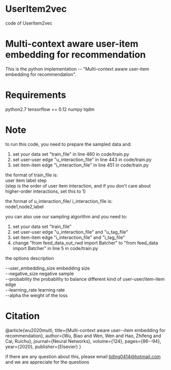 # UserItem2vec
code of UserItem2vec

# Multi-context aware user-item embedding for recommendation
  This is the python implementation -- "Multi-context aware user-item embedding for recommendation".


# Requirements
python2.7
tensorflow == 0.12
numpy
tqdm


# Note
to run this code, you need to prepare the sampled data and:
1. set your data set  "train_file" in line 460 in code/train.py 
2. set user-user edge  "u_interaction_file" in line 443 in code/train.py
3. set item-item edge  "i_interaction_file" in line 451 in code/train.py

the format of train_file is:  
user item label step    
(step is the order of user item interaction, and if you don't care about higher-order interactions, set this to 1)  

the format of  u_interaction_file/ i_interaction_file is:    
node1,node2,label   
  

you can also use our sampling algorithm and you need to:  
1.  set your data set  "train_file"   
2.  set user-user edge  "u_interaction_file" and "u_tag_file"   
3.  set item-item edge "i_interaction_file" and "i_tag_file"   
4.  change "from feed_data_out_rwd import Batcher" to "from feed_data import Batcher" in line 5 in code/train.py  

the options description  
  
--user_embedding_size  embedding size  
--negative_size   negative sample  
--probability     the probability to balance different kind of user-user/item-item edge  
--learning_rate   learning rate  
--alpha           the weight of the loss  

  
# Citation  
@article{wu2020multi,
  title={Multi-context aware user--item embedding for recommendation},
  author={Wu, Biao and Wen, Wen and Hao, Zhifeng and Cai, Ruichu},
  journal={Neural Networks},
  volume={124},
  pages={86--94},
  year={2020},
  publisher={Elsevier}
}


  
if there are any question about this, please email billng0414@hotmail.com and we are appreciate for the questions
